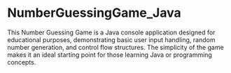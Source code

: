 # NumberGuessingGame_Java
This Number Guessing Game is a Java console application designed for educational purposes, demonstrating basic user input handling, random number generation, and control flow structures. The simplicity of the game makes it an ideal starting point for those learning Java or programming concepts.
